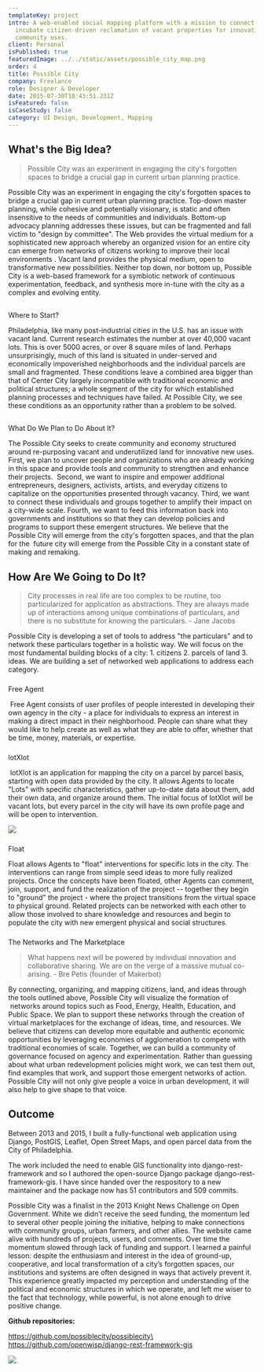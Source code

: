 ```yaml
---
templateKey: project
intro: A web-enabled social mapping platform with a mission to connect and
  incubate citizen-driven reclamation of vacant properties for innovative
  community uses.
client: Personal
isPublished: true
featuredImage: ../../static/assets/possible_city_map.png
order: 4
title: Possible City
company: Freelance
role: Designer & Developer
date: 2015-07-30T18:43:51.231Z
isFeatured: false
isCaseStudy: false
category: UI Design, Development, Mapping
---
```



## What's the Big Idea?

> Possible City was an experiment in engaging the city's forgotten spaces to bridge a crucial gap in current urban planning practice.


Possible City was an experiment in engaging the city's forgotten spaces to bridge a crucial gap in current urban planning practice. Top-down master planning, while cohesive and potentially visionary, is static and often insensitive to the needs of communities and individuals. Bottom-up advocacy planning addresses these issues, but can be fragmented and fall victim to "design by committee". The Web provides the virtual medium for a sophisticated new approach whereby an organized vision for an entire city can emerge from networks of citizens working to improve their local environments . Vacant land provides the physical medium, open to transformative new possibilities. Neither top down, nor bottom up, Possible City is a web-based framework for a symbiotic network of continuous experimentation, feedback, and synthesis more in-tune with the city as a complex and evolving entity.

## 
Where to Start?

Philadelphia, like many post-industrial cities in the U.S. has an issue with vacant land. Current research estimates the number at over 40,000 vacant lots. This is over 5000 acres, or over 8 square miles of land. Perhaps unsurprisingly, much of this land is situated in under-served and economically impoverished neighborhoods and the individual parcels are small and fragmented. These conditions leave a combined area bigger than that of Center City largely incompatible with traditional economic and political structures; a whole segment of the city for which established planning processes and techniques have failed. At Possible City, we see these conditions as an opportunity rather than a problem to be solved.

## 
What Do We Plan to Do About It?

The Possible City seeks to create community and economy structured around re-purposing vacant and underutilized land for innovative new uses. First, we plan to uncover people and organizations who are already working in this space and provide tools and community to strengthen and enhance their projects.  Second, we want to inspire and empower additional entrepreneurs, designers, activists, artists, and everyday citizens to capitalize on the opportunities presented through vacancy. Third, we want to connect these individuals and groups together to amplify their impact on a city-wide scale. Fourth, we want to feed this information back into governments and institutions so that they can develop policies and programs to support these emergent structures. We believe that the Possible City will emerge from the city's forgotten spaces, and that the plan for the  future city will emerge from the Possible City in a constant state of making and remaking.

## How Are We Going to Do It?

> City processes in real life are too complex to be routine, too particularized for application as abstractions. They are always made up of interactions among unique combinations of particulars, and there is no substitute for knowing the particulars. - Jane Jacobs

Possible City is developing a set of tools to address "the particulars" and to network these particulars together in a holistic way. We will focus on the most fundamental building blocks of a city: 1. citizens 2. parcels of land 3. ideas. We are building a set of networked web applications to address each category. 

### 
Free Agent

 Free Agent consists of user profiles of people interested in developing their own agency in the city - a place for individuals to express an interest in making a direct impact in their neighborhood. People can share what they would like to help create as well as what they are able to offer, whether that be time, money, materials, or expertise.

### 
lotXlot

 lotXlot is an application for mapping the city on a parcel by parcel basis, starting with open data provided by the city. It allows Agents to locate "Lots" with specific characteristics, gather up-to-date data about them, add their own data, and organize around them. The initial focus of lotXlot will be vacant lots, but every parcel in the city will have its own profile page and will be open to intervention.

![](/assets/lot.png)

### 
Float 

Float allows Agents to "float" interventions for specific lots in the city. The interventions can range from simple seed ideas to more fully realized projects. Once the concepts have been floated, other Agents can comment, join, support, and fund the realization of the project -- together they begin to "ground" the project - where the project transitions from the virtual space to physical ground. Related projects can be networked with each other to allow those involved to share knowledge and resources and begin to populate the city with new emergent physical and social structures.

### 
The Networks and The Marketplace

> What happens next will be powered by individual innovation and collaborative sharing. We are on the verge of a massive mutual co-arising. - Bre Petis (founder of Makerbot)


By connecting, organizing, and mapping citizens, land, and ideas through the tools outlined above, Possible City will visualize the formation of  networks around topics such as Food, Energy, Health, Education, and Public Space. We plan to support these networks through the creation of virtual marketplaces for the exchange of ideas, time, and resources. We believe that citizens can develop more equitable and authentic economic opportunities by leveraging economies of agglomeration to compete with traditional economies of scale.
Together, we can build a community of governance focused on agency and experimentation. Rather than guessing about what urban redevelopment policies might work, we can test them out, find examples that work, and support those emergent networks of action. Possible City will not only give people a voice in urban development, it will also help to give shape to that voice.



## Outcome

Between 2013 and 2015, I built a fully-functional web application using Django, PostGIS, Leaflet, Open Street Maps, and open parcel data from the City of Philadelphia.

The work included the need to enable GIS functionality into django-rest-framework and so I authored the open-source Django package django-rest-framework-gis. I have since handed over the respository to a new maintainer and the package now has 51 contributors and 509 commits.

Possible City was a finalist in the 2013 Knight News Challenge on Open Government. White we didn’t receive the seed funding, the momentum led to several other people joining the initiative, helping to make connections with community groups, urban farmers, and other allies. The website came alive with hundreds of projects, users, and comments. Over time the momentum slowed through lack of funding and support. I learned a painful lesson: despite the enthusiasm and interest in the idea of ground-up, cooperative, and local transformation of a city’s forgotten spaces, our institutions and systems are often designed in ways that actively prevent it. This experience greatly impacted my perception and understanding of the political and economic structures in which we operate, and left me wiser to the fact that technology, while powerful, is not alone enough to drive positive change.

**Github repositories:**

https://github.com/possiblecity/possiblecity\
https://github.com/openwisp/django-rest-framework-gis

![](/assets/possible_city_screenshot.jpg)